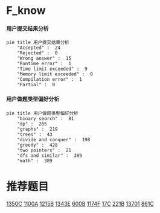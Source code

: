 # F_know

<!-- tabs:start -->



#### **用户提交结果分析**

```mermaid
pie title 用户提交结果分析
    "Accepted" :  24
    "Rejected" :  0
    "Wrong answer" :  15
    "Runtime error" :  1
    "Time limit exceeded" :  9
    "Memory limit exceeded" :  0
    "Compilation error" :  1
    "Partial" :  0
```

#### **用户做题类型偏好分析**

```mermaid
pie title 用户做题类型偏好分析
    "binary search" :  81
    "dp" :  265
    "graphs" :  219
    "trees" :  43
    "divide and conquer" :  198
    "greedy" :  428
    "two pointers" :  21
    "dfs and similar" :  389
    "math" :  389
```



<!-- tabs:end -->
# 推荐题目
[1350C](https://codeforces.com/contest/1350/problem/C)
[1100A](https://codeforces.com/contest/1100/problem/A)
[1215B](https://codeforces.com/contest/1215/problem/B)
[1343E](https://codeforces.com/contest/1343/problem/E)
[600B](https://codeforces.com/contest/600/problem/B)
[1174F](https://codeforces.com/contest/1174/problem/F)
[17C](https://codeforces.com/contest/17/problem/C)
[221B](https://codeforces.com/contest/221/problem/B)
[13701](https://codeforces.com/contest/1370/problem/1)
[861C](https://codeforces.com/contest/861/problem/C)

